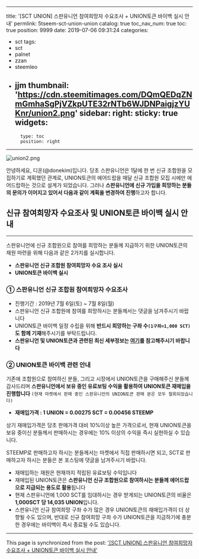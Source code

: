 
---
title: '[SCT UNION] 스판유니언 참여희망자 수요조사 + UNION토큰 바이백 실시 안내'
permlink: 5tseem-sct-union-union
catalog: true
toc_nav_num: true
toc: true
position: 9999
date: 2019-07-06 09:31:24
categories:
- sct
tags:
- sct
- palnet
- zzan
- steemleo
- jjm
thumbnail: 'https://cdn.steemitimages.com/DQmQEDqZNmGmhaSgPjVZkpUTE32rNTb6WJDNPaigjzYUKnr/union2.png'
sidebar:
    right:
        sticky: true
widgets:
    -
        type: toc
        position: right
---


![union2.png](https://cdn.steemitimages.com/DQmQEDqZNmGmhaSgPjVZkpUTE32rNTb6WJDNPaigjzYUKnr/union2.png)

안녕하세요, 디온(@donekim)입니다. 당초 스판유니언은 1달에 한 번 신규 조합원을 모집하기로 계획했던 관계로, UNION토큰의 에어드랍을 매달 신규 조합원 모집 시에만 에어드랍하는 것으로 설계가 되었습니다. 그러나 **스판유니언에 신규 가입을 희망하는 분들의 문의가 이어지고 있어서 다음과 같이 계획을 변경하여 진행**하고자 합니다. 

## 신규 참여희망자 수요조사 및 UNION토큰 바이백 실시 안내
---


스판유니언에 신규 조합원으로 참여를 희망하는 분들께 지급하기 위한 UNION토큰의 재원 마련을 위해 다음과 같은 2가지를 실시합니다.
 
- **스판유니언 신규 조합원 참여희망자 수요 조사 실시**
- **UNION토큰 바이백 실시**

### ① 스판유니언 신규 조합원 참여희망자 수요조사
- 진행기간 : 2019년 7월 6일(토) ~ 7월 8일(월)
- 스판유니언 신규 조합원에 참여를 희망하시는 분들께서는 댓글을 남겨주시기 바랍니다
- UNION토큰 바이백 일정 수립을 위해 **반드시 희망하는 구좌 수`(1구좌=1,000 SCT)`도 함께 기재**해주시기를 부탁드립니다.
- **스판유니언 및 UNION토큰과 관련된 최신 세부정보는 [여기](https://www.steemcoinpan.com/sct/@donekim/56g8wk-sct-union-union)를 참고해주시기 바랍니다**


### ② UNION토큰 바이백 관련 안내

기존에 조합원으로 참여하신 분들, 그리고 시장에서 UNION토큰을 구매해주신 분들께 감사드리며 **스판유니언에서 보유 중인 유료보팅 수익을 활용하여 UNION토큰 재매입을 진행합니다** `(현재 마켓에서 판매 중인 스판유니언의 UNION토큰 판매 분은 모두 철회되었습니다)`

- **재매입가격 : 1 UNION = 0.00275 SCT = 0.00456 STEEMP**

상기 재매입가격은 당초 판매가격 대비 10%이상 높은 가격으로서, 현재 UNION토큰을 보유 중이신 분들께서 판매하시는 경우에는 10% 이상의 수익을 즉시 실현하실 수 있습니다.

STEEMP로 판매하고자 하시는 분들께서는 마켓에서 직접 판매하시면 되고, SCT로 판매하고자 하시는 분들은 본 포스팅에 댓글을 남겨주시기 바랍니다. 


- 재매입하는 재원은 현재까지 적립된 유료보팅 수익입니다
- 재매입된 UNION토큰은 **스판유니언 신규 조합원으로 참여하시는 분들께 에어드랍으로 지급되는 용도로 활용**됩니다
- 현재 스판유니언에 1,000 SCT를 임대하시는 경우 받게되는 UNION토큰의 비율은 **1,000SCT 당 14,035 UNION**입니다. 
- 스판유니언 신규 참여희망 구좌 수가 많은 경우 UNION토큰의 재매입가격이 더 상향될 수도 있으며, 반대로 신규 참여희망 구좌 수가 UNION토큰을 지금하기에 충분한 경우에는 바이백이 즉시 종료될 수도 있습니다.

- - -

This page is synchronized from the post: ['[SCT UNION] 스판유니언 참여희망자 수요조사 + UNION토큰 바이백 실시 안내'](https://steemit.com/@donekim/5tseem-sct-union-union)
